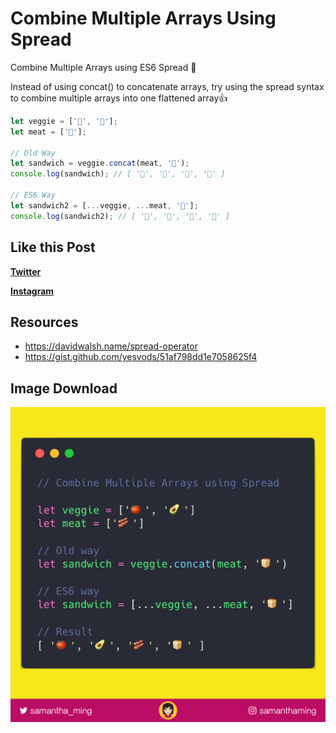 # Combine Multiple Arrays Using Spread

Combine Multiple Arrays using ES6 Spread ‬🤩

Instead of using concat() to concatenate arrays, try using the spread syntax to combine multiple arrays into one flattened array👍


```javascript
let veggie = ['🍅', '🥑'];
let meat = ['🥓'];

// Old Way 
let sandwich = veggie.concat(meat, '🍞');
console.log(sandwich); // [ '🍅', '🥑', '🥓', '🍞' ]

// ES6 Way
let sandwich2 = [...veggie, ...meat, '🍞'];
console.log(sandwich2); // [ '🍅', '🥑', '🥓', '🍞' ]
```

## Like this Post

**[Twitter](https://twitter.com/samantha_ming/status/992839527969439744)**

**[Instagram](https://www.instagram.com/p/BiaB6mAhc8R/?taken-by=samanthaming)**


## Resources

- https://davidwalsh.name/spread-operator
- https://gist.github.com/yesvods/51af798dd1e7058625f4


## Image Download

![Download](14-combine-multiple-arrays-using-spread.png)
